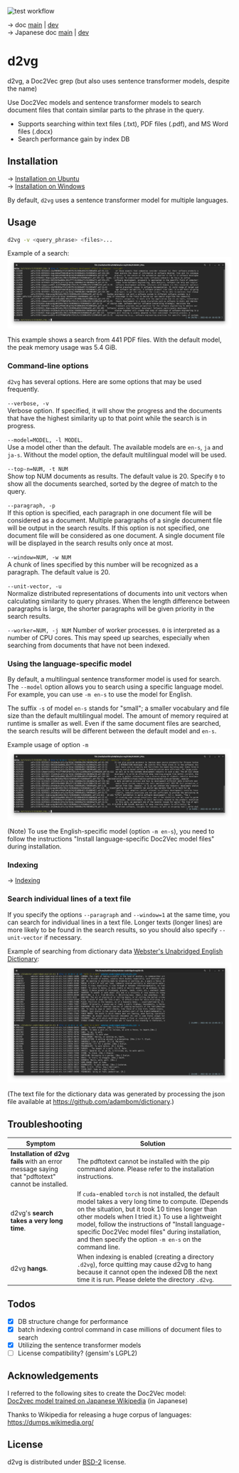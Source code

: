 ![test workflow](https://github.com/tos-kamiya/d2vg/workflows/Tests/badge.svg)

&rarr; doc [main](https://github.com/tos-kamiya/d2vg/) | [dev](https://github.com/tos-kamiya/d2vg/tree/dev)  
&rarr; Japanese doc [main](https://github.com/tos-kamiya/d2vg/blob/main/README.ja_JP.md) | [dev](https://github.com/tos-kamiya/d2vg/blob/dev/README.ja_JP.md)  

# d2vg

d2vg, a Doc2Vec grep (but also uses sentence transformer models, despite the name)

Use Doc2Vec models and sentence transformer models to search document files that contain similar parts to the phrase in the query.

* Supports searching within text files (.txt), PDF files (.pdf), and MS Word files (.docx)
* Search performance gain by index DB

## Installation

&rarr; [Installation on Ubuntu](docs/installation-on-ubuntu.md)  
&rarr; [Installation on Windows](docs/installation-on-windows.md)  

By default, `d2vg` uses a sentence transformer model for multiple languages.

## Usage

```sh
d2vg -v <query_phrase> <files>...
```

Example of a search:  
![](docs/images/run1.png)

This example shows a search from 441 PDF files. With the default model, the peak memory usage was 5.4 GiB.

### Command-line options

`d2vg` has several options.  Here are some options that may be used frequently.

`--verbose, -v`  
Verbose option. If specified, it will show the progress and the documents that have the highest similarity up to that point while the search is in progress.

`--model=MODEL, -l MODEL`.  
Use a model other than the default. The available models are `en-s`, `ja` and `ja-s`.
Without the model option, the default multilingual model will be used.

`--top-n=NUM, -t NUM`  
Show top NUM documents as results. The default value is 20.
Specify `0` to show all the documents searched, sorted by the degree of match to the query.

`--paragraph, -p`  
If this option is specified, each paragraph in one document file will be considered as a document. Multiple paragraphs of a single document file will be output in the search results.
If this option is not specified, one document file will be considered as one document. A single document file will be displayed in the search results only once at most.

`--window=NUM, -w NUM`  
A chunk of lines specified by this number will be recognized as a paragraph.
The default value is 20.

`--unit-vector, -u`  
Normalize distributed representations of documents into unit vectors when calculating similarity to query phrases. When the length difference between paragraphs is large, the shorter paragraphs will be given priority in the search results. 

`--worker=NUM, -j NUM`
Number of worker processes. `0` is interpreted as a number of CPU cores.
This may speed up searches, especially when searching from documents that have not been indexed.

### Using the language-specific model

By default, a multilingual sentence transformer model is used for search.
The `--model` option allows you to search using a specific language model. 
For example, you can use `-m en-s` to use the model for English.

The suffix `-s` of model `en-s` stands for "small"; a smaller vocabulary and file size than the default multilingual model. The amount of memory required at runtime is smaller as well.
Even if the same document files are searched, the search results will be different between the default model and `en-s`.

Example usage of option `-m`  
![](docs/images/run2.png)

(Note) To use the English-specific model (option `-m en-s`), you need to follow the instructions "Install language-specific Doc2Vec model files" during installation.

### Indexing

&rarr; [Indexing](docs/usage-indexing.md)

### Search individual lines of a text file

If you specify the options `--paragraph` and `--window=1` at the same time, you can search for individual lines in a text file. 
Longer texts (longer lines) are more likely to be found in the search results, so you should also specify `--unit-vector` if necessary.

Example of searching from dictionary data [Webster's Unabridged English Dictionary](https://www.gutenberg.org/ebooks/29765):  
![](docs/images/run8.png)

(The text file for the dictionary data was generated by processing the json file available at https://github.com/adambom/dictionary.)

## Troubleshooting

| Symptom | Solution |
| --- | --- |
| **Installation of d2vg fails** with an error message saying that "pdftotext" cannot be installed.  | The pdftotext cannot be installed with the pip command alone. Please refer to the installation instructions. |
| d2vg's **search takes a very long time**. | If `cuda`-enabled `torch` is not installed, the default model takes a very long time to compute. (Depends on the situation, but it took 10 times longer than other models when I tried it.) To use a lightweight model, follow the instructions of "Install language-specific Doc2Vec model files" during installation, and then specify the option `-m en-s` on the command line. |
| d2vg **hangs**.  | When indexing is enabled (creating a directory `.d2vg`), force quitting may cause d2vg to hang because it cannot open the indexed DB the next time it is run. Please delete the directory `.d2vg`. |

## Todos

- [x] DB structure change for performance
- [x] batch indexing control command in case millions of document files to search
- [x] Utilizing the sentence transformer models
- [ ] License compatibility? (gensim's LGPL2)

## Acknowledgements

I referred to the following sites to create the Doc2Vec model:  
[Doc2vec model trained on Japanese Wikipedia](https://yag-ays.github.io/project/pretrained_doc2vec_wikipedia) (in Japanese)

Thanks to Wikipedia for releasing a huge corpus of languages:  
https://dumps.wikimedia.org/

## License

d2vg is distributed under [BSD-2](https://opensource.org/licenses/BSD-2-Clause) license.

